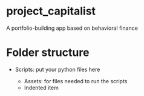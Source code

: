 # project_capitalist
A portfolio-building app based on behavioral finance

# Folder structure

<ul>
  <li>Scripts: put your python files here</li>
    <ul>
      <li>Assets: for files needed to run the scripts</li>
      <li>Indented item</li>
    </ul>
  </li>
</ul> 
